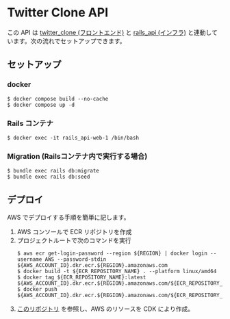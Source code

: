 # Twitter Clone API
この API は [twitter_clone (フロントエンド)](https://github.com/kskisb/twitter_clone) と [rails_api (インフラ)](https://github.com/kskisb/iac/tree/main/cdk/rails_api) と連動しています。次の流れでセットアップできます。

## セットアップ

### docker
```
$ docker compose build --no-cache
$ docker compose up -d
```

### Rails コンテナ
```
$ docker exec -it rails_api-web-1 /bin/bash
```

### Migration (Railsコンテナ内で実行する場合)
```
$ bundle exec rails db:migrate
$ bundle exec rails db:seed
```

## デプロイ
AWS でデプロイする手順を簡単に記します。
1. AWS コンソールで ECR リポジトリを作成
2. プロジェクトルートで次のコマンドを実行
    ```
    $ aws ecr get-login-password --region ${REGION} | docker login --username AWS --password-stdin ${AWS_ACCOUNT_ID}.dkr.ecr.${REGION}.amazonaws.com
    $ docker build -t ${ECR_REPOSITORY_NAME} . --platform linux/amd64
    $ docker tag ${ECR_REPOSITORY_NAME}:latest ${AWS_ACCOUNT_ID}.dkr.ecr.${REGION}.amazonaws.com/${ECR_REPOSITORY_NAME}:latest
    $ docker push ${AWS_ACCOUNT_ID}.dkr.ecr.${REGION}.amazonaws.com/${ECR_REPOSITORY_NAME}:latest
    ```
3. [このリポジトリ](https://github.com/kskisb/iac/tree/main/cdk/rails_api) を参照し、AWS のリソースを CDK により作成。

